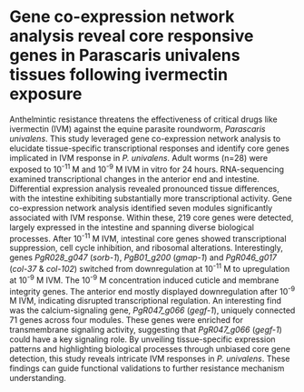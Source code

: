 # Gene co-expression network analysis reveal core responsive genes in Parascaris univalens tissues following ivermectin exposure
Anthelmintic resistance threatens the effectiveness of critical drugs like ivermectin (IVM) against the equine parasite roundworm, _Parascaris univalens_. This study leveraged gene co-expression network analysis to elucidate tissue-specific transcriptional responses and identify core genes implicated in IVM response in _P. univalens_. Adult worms (n=28) were exposed to 10<sup>-11</sup> M and 10<sup>-9</sup> M IVM in vitro for 24 hours. RNA-sequencing examined transcriptional changes in the anterior end and intestine. Differential expression analysis revealed pronounced tissue differences, with the intestine exhibiting substantially more transcriptional activity. Gene co-expression network analysis identified seven modules significantly associated with IVM response. Within these, 219 core genes were detected, largely expressed in the intestine and spanning diverse biological processes. After 10<sup>-11</sup> M IVM, intestinal core genes showed transcriptional suppression, cell cycle inhibition, and ribosomal alterations. Interestingly, genes _PgR028_g047_ (_sorb-1_), _PgB01_g200_ (_gmap-1_) and _PgR046_g017_ (_col-37_ & _col-102_) switched from downregulation at 10<sup>-11</sup> M to upregulation at 10<sup>-9</sup> M IVM. The 10<sup>-9</sup> M concentration induced cuticle and membrane integrity genes. The anterior end mostly displayed downregulation after 10<sup>-9</sup> M IVM, indicating disrupted transcriptional regulation. An interesting find was the calcium-signaling gene, _PgR047_g066_ (_gegf-1_), uniquely connected 71 genes across four modules. These genes were enriched for transmembrane signaling activity, suggesting that _PgR047_g066_ (_gegf-1_) could have a key signaling role. By unveiling tissue-specific expression patterns and highlighting biological processes through unbiased core gene detection, this study reveals intricate IVM responses in _P. univalens_. These findings can guide functional validations to further resistance mechanism understanding.
